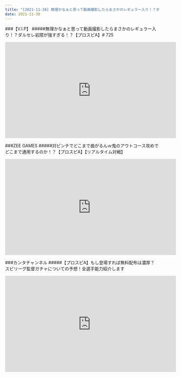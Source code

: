 ```yaml
---
title: "[2021-11-30] 無理かなぁと思って動画撮影したらまさかのレギュラー入り！？ダルセレ岩隈が強すぎる！？【プロスピA】# 725 他"
date: 2021-11-30
---
```

###【V.I.P】
#####無理かなぁと思って動画撮影したらまさかのレギュラー入り！？ダルセレ岩隈が強すぎる！？【プロスピA】# 725
<iframe width="560" height="315" src="https://www.youtube.com/embed/TGGNcNMA7pc" frameborder="0" allow="accelerometer; autoplay; clipboard-write; encrypted-media; gyroscope; picture-in-picture" allowfullscreen></iframe>

###ZEE GAMES
#####対ピンチでどこまで曲がるんｗ鬼のアウトコース攻めでどこまで通用するのか！？【プロスピA】【リアルタイム対戦】
<iframe width="560" height="315" src="https://www.youtube.com/embed/rCk4njRLycg" frameborder="0" allow="accelerometer; autoplay; clipboard-write; encrypted-media; gyroscope; picture-in-picture" allowfullscreen></iframe>

###カンタチャンネル
#####【プロスピA】もし登場すれば無料配布は濃厚？スピリーグ監督ガチャについての予想！全選手能力紹介します
<iframe width="560" height="315" src="https://www.youtube.com/embed/wxqrLAyFPNU" frameborder="0" allow="accelerometer; autoplay; clipboard-write; encrypted-media; gyroscope; picture-in-picture" allowfullscreen></iframe>

